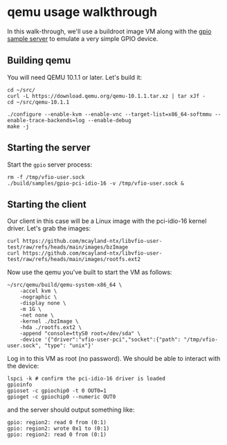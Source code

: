 qemu usage walkthrough
======================

In this walk-through, we'll use a buildroot image VM along with the
[gpio sample server](../samples/gpio-pci-idio-16.c) to emulate a very simple GPIO
device.

Building qemu
-------------

You will need QEMU 10.1.1 or later. Let's build it:

```
cd ~/src/
curl -L https://download.qemu.org/qemu-10.1.1.tar.xz | tar xJf -
cd ~/src/qemu-10.1.1

./configure --enable-kvm --enable-vnc --target-list=x86_64-softmmu --enable-trace-backends=log --enable-debug
make -j
```

Starting the server
-------------------

Start the `gpio` server process:

```
rm -f /tmp/vfio-user.sock
./build/samples/gpio-pci-idio-16 -v /tmp/vfio-user.sock &
```

Starting the client
-------------------

Our client in this case will be a Linux image with the pci-idio-16 kernel
driver. Let's grab the images:

```
curl https://github.com/mcayland-ntx/libvfio-user-test/raw/refs/heads/main/images/bzImage
curl https://github.com/mcayland-ntx/libvfio-user-test/raw/refs/heads/main/images/rootfs.ext2
```

Now use the qemu you've built to start the VM as follows:

```
~/src/qemu/build/qemu-system-x86_64 \
    -accel kvm \
    -nographic \
    -display none \
    -m 1G \
    -net none \
    -kernel ./bzImage \
    -hda ./rootfs.ext2 \
    -append "console=ttyS0 root=/dev/sda" \
    -device '{"driver":"vfio-user-pci","socket":{"path": "/tmp/vfio-user.sock", "type": "unix"}'
```

Log in to this VM as root (no password). We should be able to interact with the
device:

```
lspci -k # confirm the pci-idio-16 driver is loaded
gpioinfo
gpioset -c gpiochip0 -t 0 OUT0=1
gpioget -c gpiochip0 --numeric OUT0
```

and the server should output something like:

```
gpio: region2: read 0 from (0:1)
gpio: region2: wrote 0x1 to (0:1)
gpio: region2: read 0 from (0:1)
```
